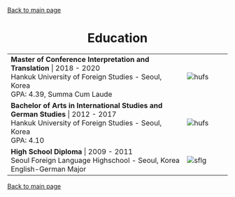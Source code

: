 [Back to main page](./../README.md)

<h1 align="center">Education</h1>
<table>
  <tr>
    <td width="80%">
      <b>Master of Conference Interpretation and Translation</b> | 2018 - 2020 <br />
      Hankuk University of Foreign Studies - Seoul, Korea<br />
      GPA: 4.39, Summa Cum Laude
    </td>
    <td><image alt="hufs" src="../assets/images/hufs_logo.gif" /></td>
  </tr>
  <tr>
    <td>
      <b>Bachelor of Arts in International Studies and German Studies</b> | 2012 - 2017 <br />
      Hankuk University of Foreign Studies - Seoul, Korea<br />
      GPA: 4.10
    </td>
    <td><image alt="hufs" src="../assets/images/hufs_logo.gif" /></td>
  </tr>
  <tr>
    <td>
      <b>High School Diploma</b> | 2009 - 2011 <br />
      Seoul Foreign Language Highschool - Seoul, Korea<br />
      English-German Major
    </td>
    <td><image alt="sflg" src="../assets/images/sflg.png" /></td>
  </tr>
</table>

[Back to main page](./../README.md)
